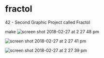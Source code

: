 # fractol
42 - Second Graphic Project called Fractol

make
![screen shot 2018-02-27 at 2 27 48 pm](https://user-images.githubusercontent.com/27351943/36731732-e19e3650-1bcb-11e8-8b03-90d6df2e2da7.png)

![screen shot 2018-02-27 at 2 27 41 pm](https://user-images.githubusercontent.com/27351943/36731737-e70f213a-1bcb-11e8-9e7a-07ed2d0c0e52.png)

![screen shot 2018-02-27 at 2 27 39 pm](https://user-images.githubusercontent.com/27351943/36731746-ed277086-1bcb-11e8-85d4-3590e6aa259b.png)
